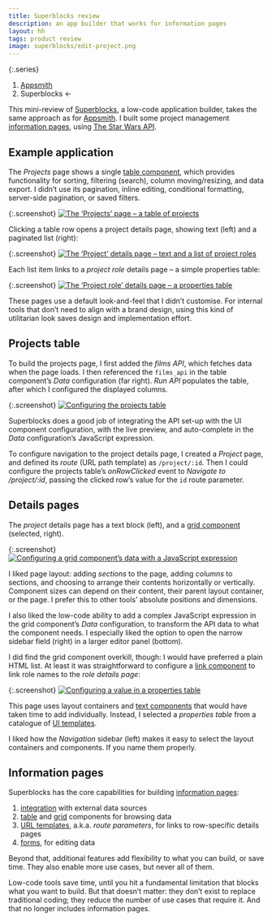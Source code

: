 ```yaml
---
title: Superblocks review
description: an app builder that works for information pages
layout: hh
tags: product review
image: superblocks/edit-project.png
---
```


{:.series}
1. [Appsmith](appsmith-review)
2. Superblocks ←

This mini-review of [Superblocks](https://www.superblocks.com), a low-code application builder,
takes the same approach as for [Appsmith](appsmith-review).
I built some project management [information pages](information-pages),
using [The Star Wars API](https://swapi.dev).

## Example application

The _Projects_ page shows a single
[table component](https://docs.superblocks.com/applications/components-library/table/),
which provides functionality for sorting, filtering (search), column moving/resizing, and data export.
I didn’t use its pagination, inline editing, conditional formatting, server-side pagination, or saved filters.

{:.screenshot}
[![The ‘Projects’ page – a table of projects](superblocks/deployed-projects.webp)](superblocks/deployed-projects.webp)

Clicking a table row opens a project details page, showing text (left) and a paginated list (right):

{:.screenshot}
[![The ‘Project’ details page – text and a list of project roles](superblocks/deployed-project.webp)](superblocks/deployed-project.webp)

Each list item links to a _project role_ details page – a simple properties table:

{:.screenshot}
[![The ‘Project role’ details page – a properties table](superblocks/deployed-role.webp)](superblocks/deployed-role.webp)

These pages use a default look-and-feel that I didn’t customise.
For internal tools that don’t need to align with a brand design,
using this kind of utilitarian look saves design and implementation effort.

## Projects table

To build the projects page, I first added the _films API_, which fetches data when the page loads.
I then referenced the `films_api` in the table component’s _Data_ configuration (far right).
_Run API_ populates the table, after which I configured the displayed columns.

{:.screenshot}
[![Configuring the projects table](superblocks/edit-projects.webp)](superblocks/edit-projects.webp)

Superblocks does a good job of integrating the API set-up with the UI component configuration,
with the live preview, and auto-complete in the _Data_ configuration’s JavaScript expression.

To configure navigation to the project details page, I created a _Project_ page,
and defined its _route_ (URL path template) as `/project/:id`.
Then I could configure the projects table’s _onRowClicked_ event to _Navigate to /project/:id_,
passing the clicked row’s value for the `id` route parameter.

## Details pages

The _project_ details page has a text block (left), and a
[grid component](https://docs.superblocks.com/applications/components-library/grid) (selected, right).

{:.screenshot}
[![Configuring a grid component’s data with a JavaScript expression](superblocks/edit-project.webp)](superblocks/edit-project.webp)

I liked page layout: adding _sections_ to the page, adding _columns_ to sections,
and choosing to arrange their contents horizontally or vertically.
Component sizes can depend on their content, their parent layout container, or the page.
I prefer this to other tools’ absolute positions and dimensions.

I also liked the low-code ability to add a complex JavaScript expression in the grid component’s
_Data_ configuration, to transform the API data to what the component needs.
I especially liked the option to open the narrow sidebar field (right) in a larger editor panel (bottom).

I did find the grid component overkill, though: I would have preferred a plain HTML list.
At least it was straightforward to configure a
[link component](https://docs.superblocks.com/applications/components-library/link)
to link role names to the _role details page_:

{:.screenshot}
[![Configuring a value in a properties table](superblocks/edit-role.webp)](superblocks/edit-role.webp)

This page uses layout containers and
[text components](https://docs.superblocks.com/applications/components-library/text)
that would have taken time to add individually.
Instead, I selected a _properties table_ from a catalogue of
[UI templates](https://docs.superblocks.com/applications/ui-templates).

I liked how the _Navigation_ sidebar (left) makes it easy to select the layout containers and components.
If you name them properly.

## Information pages

Superblocks has the core capabilities for building [information pages](information-pages):

1. [integration](https://docs.superblocks.com/integrations/overview) with external data sources
2. [table](https://docs.superblocks.com/applications/components-library/table/) and [grid](https://docs.superblocks.com/applications/components-library/grid) components for browsing data
3. [URL templates](https://docs.superblocks.com/applications/multi-page/routes#dynamic-routes), a.k.a. _route parameters_, for links to row-specific details pages
4. [forms](https://docs.superblocks.com/applications/components-library/form), for editing data

Beyond that, additional features add flexibility to what you can build, or save time.
They also enable more use cases, but never all of them.

Low-code tools save time, until you hit a fundamental limitation that blocks what you want to build.
But that doesn’t matter: they don’t exist to replace traditional coding;
they reduce the number of use cases that require it.
And that no longer includes information pages.
